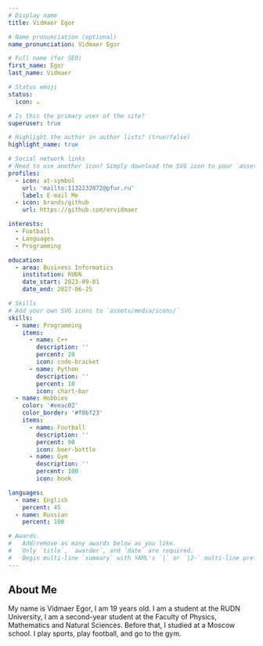 ```yaml
---
# Display name
title: Vidmaer Egor

# Name pronunciation (optional)
name_pronunciation: Vidmaer Egor

# Full name (for SEO)
first_name: Egor
last_name: Vidmaer

# Status emoji
status:
  icon: ☕️

# Is this the primary user of the site?
superuser: true

# Highlight the author in author lists? (true/false)
highlight_name: true

# Social network links
# Need to use another icon? Simply download the SVG icon to your `assets/media/icons/` folder.
profiles:
  - icon: at-symbol
    url: 'mailto:1132232872@pfur.ru'
    label: E-mail Me
  - icon: brands/github
    url: https://github.com/ervidmaer

interests:
  - Football
  - Languages
  - Programming

education:
  - area: Business Informatics
    institution: RUDN
    date_start: 2023-09-01
    date_end: 2027-06-25

# Skills
# Add your own SVG icons to `assets/media/icons/`
skills:
  - name: Programming
    items:
      - name: C++
        description: ''
        percent: 20
        icon: code-bracket
      - name: Python
        description: ''
        percent: 10
        icon: chart-bar
  - name: Hobbies
    color: '#eeac02'
    color_border: '#f0bf23'
    items:
      - name: Football
        description: ''
        percent: 90
        icon: beer-bottle
      - name: Gym
        description: ''
        percent: 100
        icon: book

languages:
  - name: English
    percent: 45
  - name: Russian
    percent: 100

# Awards.
#   Add/remove as many awards below as you like.
#   Only `title`, `awarder`, and `date` are required.
#   Begin multi-line `summary` with YAML's `|` or `|2-` multi-line prefix and indent 2 spaces below.
---
```


## About Me

My name is Vidmaer Egor, I am 19 years old. I am a student at the RUDN University, I am a second-year student at the Faculty of Physics, Mathematics and Natural Sciences. Before that, I studied at a Moscow school. I play sports, play football, and go to the gym.
